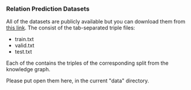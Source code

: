 ### Relation Prediction Datasets

All of the datasets are publicly available but you can download them from [this link](https://owncloud.skel.iit.demokritos.gr/index.php/s/AqBWZn3ShO7c7q1).
The consist of the tab-separated triple files:
- train.txt
- valid.txt
- test.txt

Each of the contains the triples of the corresponding split from the knowledge graph.

Please put open them here,  in the current "data" directory.